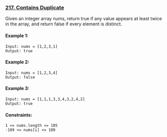 ### [217. Contains Duplicate](https://leetcode.com/problems/contains-duplicate/)

Given an integer array nums, return true if any value appears at least twice in the array, and return false if every element is distinct.

#### Example 1:
```
Input: nums = [1,2,3,1]
Output: true
```

#### Example 2:
```
Input: nums = [1,2,3,4]
Output: false
```

#### Example 3:
```
Input: nums = [1,1,1,3,3,4,3,2,4,2]
Output: true
```

#### Constraints:
```
1 <= nums.length <= 105
-109 <= nums[i] <= 109
```